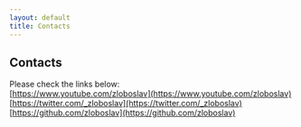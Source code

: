 ```yaml
---
layout: default
title: Contacts
---
```

## Contacts
Please check the links below:  
[https://www.youtube.com/zloboslav](https://www.youtube.com/zloboslav)  
[https://twitter.com/_zloboslav](https://twitter.com/_zloboslav)  
[https://github.com/zloboslav](https://github.com/zloboslav)  
